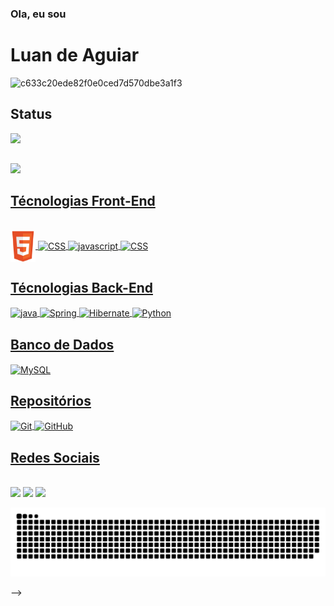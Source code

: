 
### Ola, eu sou

<h1 font-family="Arial">Luan de Aguiar </h1>


![c633c20ede82f0e0ced7d570dbe3a1f3](https://user-images.githubusercontent.com/70382532/138322189-2db8df52-9dcb-40a0-88a8-c365466bd33d.gif)
<div><h2>Status</h2></div>
<div allign="center">
  <a href="https://github.com/LuandxAguiar">
  <img height="180em" src="https://github-readme-stats.vercel.app/api?username=LuandxAguiar&show_icons=true&theme=dracula&include_all_commits=true&count_private=true"/>  
    
</div>
  <div><h2></h2></div>
 <img height="180em" src="https://github-readme-stats.vercel.app/api/top-langs/?username=LuandxAguiar&layout=compact&langs_count=7&theme=dracula"/>
</div>
  <br>
  
 <div><h2>Técnologias Front-End</h2></div>
  <div style="display: inline_block"><br>  
 
   <img align="center" alt="HTML" height="50" width="40" src="https://raw.githubusercontent.com/devicons/devicon/master/icons/html5/html5-original.svg">
   <img align="center" alt="CSS" height="50" width="40" src="https://icongr.am/devicon/css3-original.svg?size=128&color=currentColor">
   <img align="center" src="https://img.shields.io/badge/javascript-%23F7DF1E.svg?&style=for-the-badge&logo=javascript&logoColor=black" alt="javascript"">
     <img align="center" alt="CSS" height="80 width="60" src="https://cdn.vox-cdn.com/thumbor/YHfKvMFzpSu_j2AY8KoMefG6rTY=/1400x1050/filters:format(jpeg)/cdn.vox-cdn.com/uploads/chorus_asset/file/19086219/Android_logo_stacked__RGB_.jpg" alt="Android">

  
 
  
  
  <div><h2>Técnologias Back-End</h2></div>
   <img align="center" alt="java" height="70" width="70"  src="https://cdn.jsdelivr.net/gh/devicons/devicon/icons/java/java-original-wordmark.svg" />
  <img align="center" alt="Spring" height="30" width="80" src="https://img.shields.io/badge/Spring-6DB33F?style=for-the-badge&logo=spring&logoColor=white">
  <img align="center" alt="Hibernate" height="70" width="70" src="https://www.vectorlogo.zone/logos/hibernate/hibernate-ar21.svg">
  <img align="center" alt="Python"  height="80 width="60" src="https://cdn.jsdelivr.net/npm/@programming-languages-logos/python@0.0.0/python.svg">
  
 <div><h2>Banco de Dados</h2></div>
 <img align="center" alt="MySQL" height="60" width="70" src="https://cdn.jsdelivr.net/gh/devicons/devicon/icons/mysql/mysql-original-wordmark.svg"> 

  
 <div><h2>Repositórios</h2></div>
 <img align="center" alt="Git" height="55" width="70" src="https://icongr.am/devicon/git-original.svg?size=148&color=currentColor">
 <img align="center" alt="GitHub" height="55" width="70" src="https://cdn.jsdelivr.net/gh/devicons/devicon/icons/github/github-original.svg">

  
  
  
</div>  
<div><h2>Redes Sociais</h2></div>
<br>
<div >
  <a href="#" target="_blank"><img src="https://img.shields.io/badge/-Instagram-%23E4405F?style=for-the-badge&logo=instagram&logoColor=white" target="_blank"></a>
  <a href = "#"><img src="https://img.shields.io/badge/-Gmail-%23333?style=for-the-badge&logo=gmail&logoColor=white" target="_blank"></a>
  <a href="#" target="_blank"><img src="https://img.shields.io/badge/-LinkedIn-%230077B5?style=for-the-badge&logo=linkedin&logoColor=white" target="_blank"></a> 
</div>

![Snake animation](https://raw.githubusercontent.com/Platane/snk/output/github-contribution-grid-snake.svg)

<div>

  
 
          
-->
